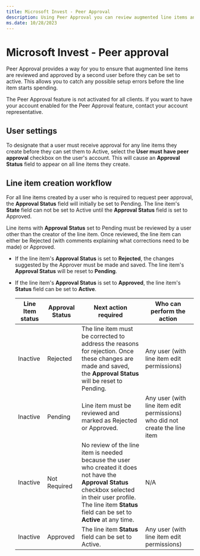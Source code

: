 ```yaml
---
title: Microsoft Invest - Peer Approval
description: Using Peer Approval you can review augmented line items and make sure there are no errors before the line item starts spending. In this page, learn what is a Peer Approval and how it can be enabled for different users.
ms.date: 10/28/2023
---
```



# Microsoft Invest - Peer approval

Peer Approval provides a way for you to ensure that augmented line items are reviewed and approved by a second user before they can be set to active. This allows you to catch any possible setup errors before the line item starts spending.

The Peer Approval feature is not activated for all clients. If you want to have your account enabled for the Peer Approval feature, contact your account representative.

## User settings

To designate that a user must receive approval for any line items they create before they can set them to Active, select the **User must have peer approval** checkbox on the user's account. This will cause an **Approval Status** field to appear on all line items they create.

## Line item creation workflow

For all line items created by a user who is required to request peer approval, the **Approval Status** field will initially be set to Pending. The line item's **State** field can not be set to Active until the **Approval Status** field is set to Approved.

Line items with **Approval Status** set to Pending must be reviewed by a user other than the creator of the line item. Once reviewed, the line item can either be Rejected (with comments explaining what corrections need to be made) or Approved.

- If the line item's **Approval Status** is set to **Rejected**, the changes suggested by the Approver must be made and saved. The line item's **Approval Status** will be reset to **Pending**.
- If the line item's **Approval Status** is set to **Approved**, the line item's **Status** field can be set to **Active**.

  | Line Item status | Approval Status | Next action required | Who can perform the action |
  |--|--|--|--|
  | Inactive | Rejected | The line item must be corrected to address the reasons for rejection. Once these changes are made and saved, the **Approval Status** will be reset to Pending. | Any user (with line item edit permissions) |
  | Inactive | Pending | Line item must be reviewed and marked as Rejected or Approved. | Any user (with line item edit permissions) who did not create the line item |
  | Inactive | Not Required | No review of the line item is needed because the user who created it does not have the **Approval Status** checkbox selected in their user profile. The line item **Status** field can be set to **Active** at any time. | N/A |
  | Inactive | Approved | The line item **Status** field can be set to Active. | Any user (with line item edit permissions) |
